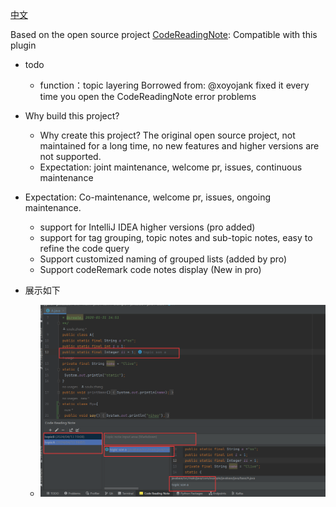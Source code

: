 [中文](./README.md)

Based on the open source project [ CodeReadingNote](https://github.com/kitabatake/CodeReadingNote): Compatible with this plugin
- todo
  - function：topic layering
    Borrowed from: @xoyojank fixed it every time you open the CodeReadingNote error problems

- Why build this project?
  - Why create this project? The original open source project, not maintained for a long time, no new features and higher versions are not supported.
  - Expectation: joint maintenance, welcome pr, issues, continuous maintenance
- Expectation: Co-maintenance, welcome pr, issues, ongoing maintenance.
  - support for IntelliJ IDEA higher versions (pro added)
  - support for tag grouping, topic notes and sub-topic notes, easy to refine the code query
  - Support customized naming of grouped lists (added by pro)
  - Support codeRemark code notes display (New in pro)
- 展示如下
  - ![img_1.png](img.png)

